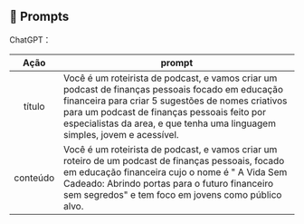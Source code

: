 ## 🧠 Prompts

ChatGPT：

|   Ação   | prompt                                                                                                                                                                                                                                                                         |
| :------: | ------------------------------------------------------------------------------------------------------------------------------------------------------------------------------------------------------------------------------------------------------------------------------ |
|  título  | Você é um roteirista de podcast, e vamos criar um podcast de finanças pessoais focado em educação financeira para criar 5 sugestões de nomes criativos para um podcast de finanças pessoais feito por especialistas da area, e que tenha uma linguagem simples, jovem e acessível.                                                        |
| conteúdo | Você é um roteirista de podcast, e vamos criar um roteiro de um podcast de finanças pessoais, focado em educação financeira cujo o nome é " A Vida Sem Cadeado: Abrindo portas para o futuro financeiro sem segredos" e tem foco em jovens como público alvo.

